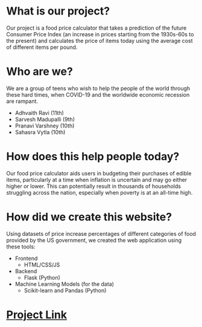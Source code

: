 # What is our project?
Our project is a food price calculator that takes a prediction of the future Consumer Price Index (an increase in prices starting from the 1930s-60s to the present) and calculates the price of items today using the average cost of different items per pound.

# Who are we?
We are a group of teens who wish to help the people of the world through these hard times, when COVID-19 and the worldwide economic recession are rampant.
- Adhvaith Ravi (11th)
- Sarvesh Madupalli (9th)
- Pranavi Varshney (10th)
- Sahasra Vytla (10th)

# How does this help people today?
Our food price calculator aids users in budgeting their purchases of edible items, particularly at a time when inflation is uncertain and may go either higher or lower. This can potentially result in thousands of households struggling across the nation, especially when poverty is at an all-time high.

# How did we create this website?
Using datasets of price increase percentages of different categories of food provided by the US government, we created the web application using these tools:
- Frontend
    - HTML/CSS/JS 
- Backend
    - Flask (Python)
- Machine Learning Models (for the data)
    - Scikit-learn and Pandas (Python)

# [Project Link](https://agonizingshabbyprediction.epiccodewizard2.repl.co/)
